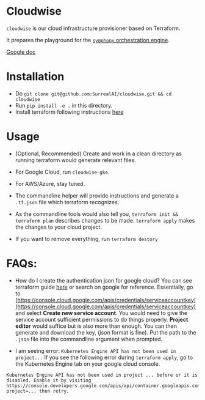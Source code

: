 # Cloudwise

`cloudwise` is our cloud infrastructure provisioner based on Terraform. 

It prepares the playground for the [`symphony` orchestration engine](https://github.com/SurrealAI/symphony). 

[Google doc](https://goo.gl/hbfbrC)

# Installation
* Do `git clone git@github.com:SurrealAI/cloudwise.git && cd cloudwise`
* Run `pip install -e .` in this directory.
* Install terraform following instructions [here](https://www.terraform.io/intro/getting-started/install.html)

# Usage
* (Optional, Recommended) Create and work in a clean directory as running terraform would generate relevant files. 
* For Google Cloud, run `cloudwise-gke`. 
* For AWS/Azure, stay tuned.
* The commandline helper will provide instructions and generate a `.tf.json` file which terraform recognizes.
* As the commandline tools would also tell you, `terraform init && terraform plan` describes changes to be made. `terraform apply` makes the changes to your cloud project. 

* If you want to remove everything, run `terraform destory`

# FAQs:
* How do I create the authentication json for google cloud?
You can see terraform guide [here](https://www.terraform.io/docs/providers/google/index.html) or search on google for reference. Essentially, go to [https://console.cloud.google.com/apis/credentials/serviceaccountkey](https://console.cloud.google.com/apis/credentials/serviceaccountkey) and select **Create new service account**. You would need to give the service account sufficient permissions to do things properly. **Project editor** would suffice but is also more than enough. You can then generate and download the key, (*json* format is fine). Put the path to the `.json` file into the commandline argument when prompted.

* I am seeing error: `Kubernetes Engine API has not been used in project...`
If you see the following error during `terraform apply`, go to the Kubernetes Engine tab on your google cloud console.
```
Kubernetes Engine API has not been used in project ... before or it is disabled. Enable it by visiting https://console.developers.google.com/apis/api/container.googleapis.com/overview?project=... then retry.
```

